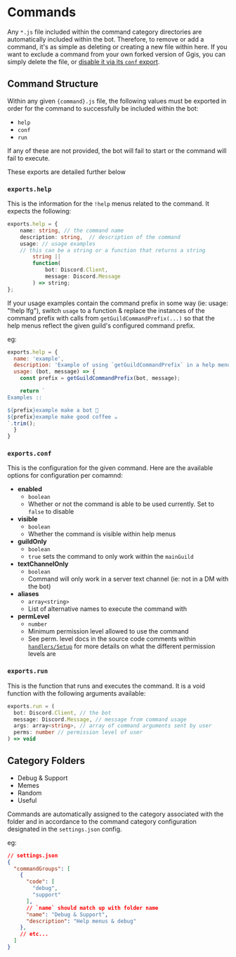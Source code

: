 # Commands

Any `*.js` file included within the command category directories are automatically included within the bot. Therefore, to remove or add a command, it's as simple as deleting or creating a new file within here. If you want to exclude a command from your own forked version of Ggis, you can simply delete the file, or [disable it via its `conf` export](#exports-conf).

## Command Structure

Within any given `{command}.js` file, the following values must be exported in order for the command to successfully be included within the bot:

- `help`
- `conf`
- `run`

If any of these are not provided, the bot will fail to start or the command will fail to execute.

These exports are detailed further below

### <a id="exports-help"></a>`exports.help`

This is the information for the `!help` menus related to the command. It expects the following:

```ts
exports.help = {
    name: string, // the command name
    description: string,  // description of the command
    usage: // usage examples
    // this can be a string or a function that returns a string
        string ||
        function(
            bot: Discord.Client,
            message: Discord.Message
        ) => string;
};
```

If your usage examples contain the command prefix in some way (ie: usage: "!help lfg"), switch `usage` to a function & replace the instances of the command prefix with calls from `getGuildCommandPrefix(...)` so that the help menus reflect the given guild's configured command prefix.

eg:

```js
exports.help = {
  name: 'example',
  description: 'Example of using `getGuildCommandPrefix` in a help menu',
  usage: (bot, message) => {
    const prefix = getGuildCommandPrefix(bot, message);

    return `
Examples ::

${prefix}example make a bot 🤖
${prefix}example make good coffee ☕
`.trim();
  }
}
```

### <a id="exports-conf"></a>`exports.conf`

This is the configuration for the given command. Here are the available options for configuration per comamnd:

* **enabled**
  * `boolean`
  * Whether or not the command is able to be used currently. Set to `false` to disable
* **visible**
  * `boolean`
  * Whether the command is visible within help menus
* **guildOnly**
  * `boolean`
  * `true` sets the command to only work within the `mainGuild`
* **textChannelOnly**
  * `boolean`
  * Command will only work in a server text channel (ie: not in a DM with the bot)
* **aliases**
  * `array<string>`
  * List of alternative names to execute the command with
* **permLevel**
  * `number` 
  * Minimum permission level allowed to use the command
  * See perm. level docs in the source code comments within [`handlers/Setup`](https://github.com/malouro/ggis-bot/blob/master/handlers/Setup.js#L66) for more details on what the different permission levels are

### <a id="exports-run"></a>`exports.run`

This is the function that runs and executes the command. It is a void function with the following arguments available:

```ts
exports.run = (
  bot: Discord.Client, // the bot
  message: Discord.Message, // message from command usage
  args: array<string>, // array of command arguments sent by user
  perms: number // permission level of user
) => void
```

## Category Folders

- Debug & Support
- Memes
- Random
- Useful

Commands are automatically assigned to the category associated with the folder and in accordance to the command category configuration designated in the `settings.json` config.

eg:

```json
// settings.json
{
  "commandGroups": [
    {
      "code": [
        "debug",
        "support"
      ],
      // `name` should match up with folder name
      "name": "Debug & Support",
      "description": "Help menus & debug"
    },
    // etc...
  ]
}
```
